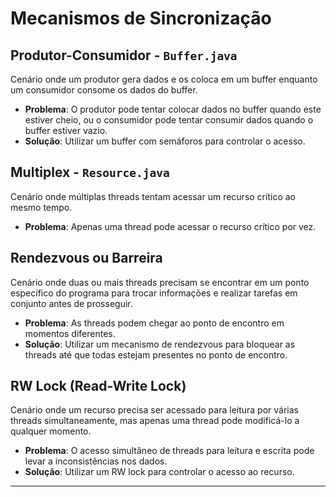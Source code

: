 # Mecanismos de Sincronização

## Produtor-Consumidor - `Buffer.java`

Cenário onde um produtor gera dados e os coloca em um buffer enquanto um consumidor consome os dados do buffer.

- **Problema**: O produtor pode tentar colocar dados no buffer quando este estiver cheio, ou o consumidor pode tentar consumir dados quando o buffer estiver vazio.
- **Solução**: Utilizar um buffer com semáforos para controlar o acesso.

## Multiplex - `Resource.java`

Cenário onde múltiplas threads tentam acessar um recurso crítico ao mesmo tempo.

- **Problema**: Apenas uma thread pode acessar o recurso crítico por vez.

## Rendezvous ou Barreira

Cenário onde duas ou mais threads precisam se encontrar em um ponto específico do programa para trocar informações e realizar tarefas em conjunto antes de prosseguir.

- **Problema**: As threads podem chegar ao ponto de encontro em momentos diferentes.
- **Solução**: Utilizar um mecanismo de rendezvous para bloquear as threads até que todas estejam presentes no ponto de encontro.

## RW Lock (Read-Write Lock)

Cenário onde um recurso precisa ser acessado para leitura por várias threads simultaneamente, mas apenas uma thread pode modificá-lo a qualquer momento.

- **Problema**: O acesso simultâneo de threads para leitura e escrita pode levar a inconsistências nos dados.
- **Solução**: Utilizar um RW lock para controlar o acesso ao recurso.

---
